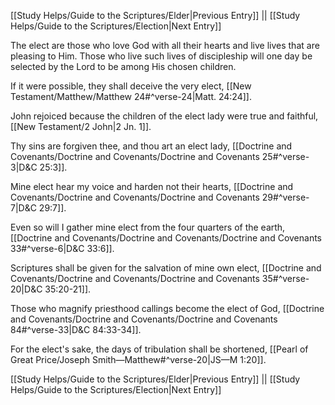 [[Study Helps/Guide to the Scriptures/Elder|Previous Entry]]  ||  [[Study Helps/Guide to the Scriptures/Election|Next Entry]]

 The elect are those who love God with all their hearts and live lives that are pleasing to Him. Those who live such lives of discipleship will one day be selected by the Lord to be among His chosen children.

 If it were possible, they shall deceive the very elect, [[New Testament/Matthew/Matthew 24#^verse-24|Matt. 24:24]].

 John rejoiced because the children of the elect lady were true and faithful, [[New Testament/2 John|2 Jn. 1]].

 Thy sins are forgiven thee, and thou art an elect lady, [[Doctrine and Covenants/Doctrine and Covenants/Doctrine and Covenants 25#^verse-3|D&C 25:3]].

 Mine elect hear my voice and harden not their hearts, [[Doctrine and Covenants/Doctrine and Covenants/Doctrine and Covenants 29#^verse-7|D&C 29:7]].

 Even so will I gather mine elect from the four quarters of the earth, [[Doctrine and Covenants/Doctrine and Covenants/Doctrine and Covenants 33#^verse-6|D&C 33:6]].

 Scriptures shall be given for the salvation of mine own elect, [[Doctrine and Covenants/Doctrine and Covenants/Doctrine and Covenants 35#^verse-20|D&C 35:20-21]].

 Those who magnify priesthood callings become the elect of God, [[Doctrine and Covenants/Doctrine and Covenants/Doctrine and Covenants 84#^verse-33|D&C 84:33-34]].

 For the elect's sake, the days of tribulation shall be shortened, [[Pearl of Great Price/Joseph Smith—Matthew#^verse-20|JS—M 1:20]].

[[Study Helps/Guide to the Scriptures/Elder|Previous Entry]]  ||  [[Study Helps/Guide to the Scriptures/Election|Next Entry]]